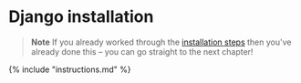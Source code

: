 # Django installation

> **Note** If you already worked through the [installation steps](../installation/README.md) then you've already done this – 
you can go straight to the next chapter!

{% include "instructions.md" %}
